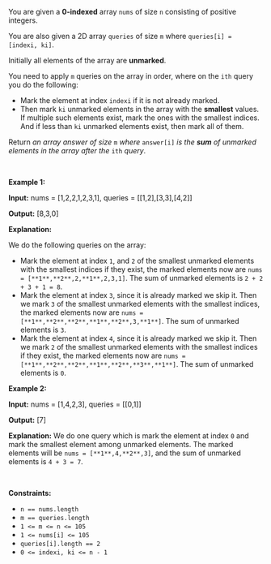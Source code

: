 You are given a **0-indexed** array `nums` of size `n` consisting of positive integers.


You are also given a 2D array `queries` of size `m` where `queries[i] = [indexi, ki]`.


Initially all elements of the array are **unmarked**.


You need to apply `m` queries on the array in order, where on the `ith` query you do the following:


* Mark the element at index `indexi` if it is not already marked.
* Then mark `ki` unmarked elements in the array with the **smallest** values. If multiple such elements exist, mark the ones with the smallest indices. And if less than `ki` unmarked elements exist, then mark all of them.


Return *an array answer of size* `m` *where* `answer[i]` *is the **sum** of unmarked elements in the array after the* `ith` *query*.


 


**Example 1:**



**Input:** nums = [1,2,2,1,2,3,1], queries = [[1,2],[3,3],[4,2]]


**Output:** [8,3,0]


**Explanation:**


We do the following queries on the array:


* Mark the element at index `1`, and `2` of the smallest unmarked elements with the smallest indices if they exist, the marked elements now are `nums = [**1**,**2**,2,**1**,2,3,1]`. The sum of unmarked elements is `2 + 2 + 3 + 1 = 8`.
* Mark the element at index `3`, since it is already marked we skip it. Then we mark `3` of the smallest unmarked elements with the smallest indices, the marked elements now are `nums = [**1**,**2**,**2**,**1**,**2**,3,**1**]`. The sum of unmarked elements is `3`.
* Mark the element at index `4`, since it is already marked we skip it. Then we mark `2` of the smallest unmarked elements with the smallest indices if they exist, the marked elements now are `nums = [**1**,**2**,**2**,**1**,**2**,**3**,**1**]`. The sum of unmarked elements is `0`.



**Example 2:**



**Input:** nums = [1,4,2,3], queries = [[0,1]]


**Output:** [7]


**Explanation:**  We do one query which is mark the element at index `0` and mark the smallest element among unmarked elements. The marked elements will be `nums = [**1**,4,**2**,3]`, and the sum of unmarked elements is `4 + 3 = 7`.



 


**Constraints:**


* `n == nums.length`
* `m == queries.length`
* `1 <= m <= n <= 105`
* `1 <= nums[i] <= 105`
* `queries[i].length == 2`
* `0 <= indexi, ki <= n - 1`


